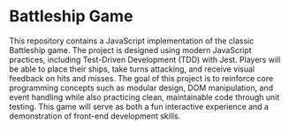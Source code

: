 # Battleship Game
 
This repository contains a JavaScript implementation of the classic Battleship game. The project is designed using modern JavaScript practices, including Test-Driven Development (TDD) with Jest. Players will be able to place their ships, take turns attacking, and receive visual feedback on hits and misses. The goal of this project is to reinforce core programming concepts such as modular design, DOM manipulation, and event handling while also practicing clean, maintainable code through unit testing. This game will serve as both a fun interactive experience and a demonstration of front-end development skills.

